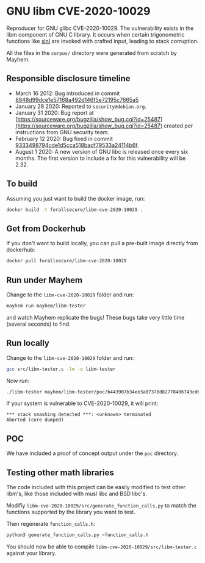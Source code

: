 # GNU libm CVE-2020-10029

Reproducer for GNU glibc CVE-2020-10029. The vulnerability exists in the libm component of GNU C library. It occurs when certain trigonometric functions like [sinl](https://man7.org/linux/man-pages/man3/sin.3.html) are invoked with crafted input, leading to stack corruption.

All the files in the `corpus/` directory were generated from scratch by Mayhem.

## Responsible disclosure timeline

- March 16 2012: Bug introduced in commit [8848d99dce1e57168a492d146f5e72195c7665a5](https://sourceware.org/git/?p=glibc.git;a=commit;h=8848d99dce1e57168a492d146f5e72195c7665a5)
- January 28 2020: Reported to `security@debian.org`.
- January 31 2020: Bug report at [https://sourceware.org/bugzilla/show_bug.cgi?id=25487](https://sourceware.org/bugzilla/show_bug.cgi?id=25487) created per instructions from GNU security team.
- February 12 2020: Bug fixed in commit [9333498794cde1d5cca518badf79533a24114b6f](https://sourceware.org/git/gitweb.cgi?p=glibc.git;h=9333498794cde1d5cca518badf79533a24114b6f).
- August 1 2020: A new version of GNU libc is released once every six months. The first version to include a fix for this vulnerability will be 2.32.

## To build

Assuming you just want to build the docker image, run:

```bash
docker build -t forallsecure/libm-cve-2020-10029 .
```

## Get from Dockerhub

If you don't want to build locally, you can pull a pre-built image
directly from dockerhub:

```bash
docker pull forallsecure/libm-cve-2020-10029
```

## Run under Mayhem

Change to the `libm-cve-2020-10029` folder and run:

```bash
mayhem run mayhem/libm-tester
```

and watch Mayhem replicate the bugs! These bugs take very little time (several seconds)
to find.

## Run locally

Change to the `libm-cve-2020-10029` folder and run:

```bash
gcc src/libm-tester.c -lm -o libm-tester
```

Now run:

```bash
./libm-tester mayhem/libm-tester/poc/b443907b34ee3a07378d82778406743cd686d25f
```

If your system is vulnerable to CVE-2020-10029, it will print:

```
*** stack smashing detected ***: <unknown> terminated
Aborted (core dumped)
```

## POC

We have included a proof of concept output under the `poc`
directory.

## Testing other math libraries

The code included with this project can be easily modified to test other libm's, like those included
with musl libc and BSD libc's.

Modifiy `libm-cve-2020-10029/src/generate_function_calls.py` to match the functions supported by the library you want to test.

Then regenerate `function_calls.h`:

```bash
python3 generate_function_calls.py >function_calls.h
```

You should now be able to compile `libm-cve-2020-10029/src/libm-tester.c` against your library.

